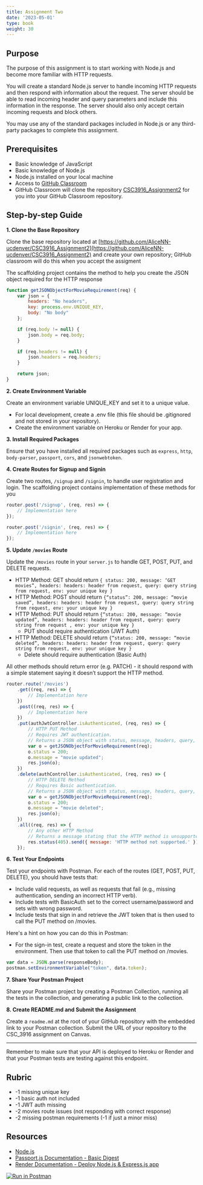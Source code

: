 ```yaml
---
title: Assignment Two
date: '2023-05-01'
type: book
weight: 30
---
```


## Purpose
The purpose of this assignment is to start working with Node.js and become more familiar with HTTP requests.

You will create a standard Node.js server to handle incoming HTTP requests and then respond with information about the request. The server should be able to read incoming header and query parameters and include this information in the response. The server should also only accept certain incoming requests and block others.

You may use any of the standard packages included in Node.js or any third-party packages to complete this assignment.

## Prerequisites

- Basic knowledge of JavaScript
- Basic knowledge of Node.js
- Node.js installed on your local machine
- Access to [GitHub Classroom](https://classroom.github.com/classrooms)
- GitHub Classroom will clone the repository [CSC3916_Assignment2](https://github.com/AliceNN-ucdenver/CSC3916_Assignment2) for you into your GitHub Classroom repository.

## Step-by-step Guide

**1. Clone the Base Repository**

Clone the base repository located at [https://github.com/AliceNN-ucdenver/CSC3916_Assignment2](https://github.com/AliceNN-ucdenver/CSC3916_Assignment2) and create your own repository; GitHub classroom will do this when you accept the assigment

The scaffolding project contains the method to help you create the JSON object required for the HTTP response
```javascript
function getJSONObjectForMovieRequirement(req) {
    var json = {
        headers: "No headers",
        key: process.env.UNIQUE_KEY,
        body: "No body"
    };

    if (req.body != null) {
        json.body = req.body;
    }

    if (req.headers != null) {
        json.headers = req.headers;
    }

    return json;
}
```
**2. Create Environment Variable**

Create an environment variable UNIQUE_KEY and set it to a unique value.
- For local development, create a .env file (this file should be .gitignored and not stored in your repository).
- Create the environment variable on Heroku or Render for your app.

**3. Install Required Packages**

Ensure that you have installed all required packages such as `express`, `http`, `body-parser`, `passport`, `cors`, and `jsonwebtoken`.

**4. Create Routes for Signup and Signin**

Create two routes, `/signup` and `/signin`, to handle user registration and login.  The scaffolding project contains implementation of these methods for you

```javascript
router.post('/signup', (req, res) => {
    // Implementation here
});

router.post('/signin', (req, res) => {
    // Implementation here
});
```

**5. Update `/movies` Route**

Update the `/movies` route in your `server.js` to handle GET, POST, PUT, and DELETE requests.
- HTTP Method: GET should return `{ status: 200, message: ‘GET movies”, headers: headers: header from request, query: query string from request, env: your unique key }`
- HTTP Method: POST should return `{“status”: 200, message: “movie saved”, headers: headers: header from request, query: query string from request, env: your unique key }`
- HTTP Method: PUT should return `{“status: 200, message: “movie updated”, headers: headers: header from request, query: query string from request , env: your unique key }`
    - PUT should require authentication (JWT Auth)
- HTTP Method: DELETE should return `{“status: 200, message: “movie deleted”, headers: headers: header from request, query: query string from request, env: your unique key }`
    - Delete should require authentication (Basic Auth)

All other methods should return error (e.g. PATCH) - it should respond with a simple statement saying it doesn’t support the HTTP method.

```javascript
router.route('/movies')
    .get((req, res) => {
        // Implementation here
    })
    .post((req, res) => {
        // Implementation here
    })
    .put(authJwtController.isAuthenticated, (req, res) => {
        // HTTP PUT Method
        // Requires JWT authentication.
        // Returns a JSON object with status, message, headers, query, and env.
        var o = getJSONObjectForMovieRequirement(req);
        o.status = 200;
        o.message = "movie updated";
        res.json(o);
    })
    .delete(authController.isAuthenticated, (req, res) => {
        // HTTP DELETE Method
        // Requires Basic authentication.
        // Returns a JSON object with status, message, headers, query, and env.
        var o = getJSONObjectForMovieRequirement(req);
        o.status = 200;
        o.message = "movie deleted";
        res.json(o);
    })
    .all((req, res) => {
        // Any other HTTP Method
        // Returns a message stating that the HTTP method is unsupported.
        res.status(405).send({ message: 'HTTP method not supported.' });
    });
```

**6. Test Your Endpoints**

Test your endpoints with Postman. For each of the routes (GET, POST, PUT, DELETE), you should have tests that:

- Include valid requests, as well as requests that fail (e.g., missing authentication, sending an incorrect HTTP verb).
- Include tests with BasicAuth set to the correct username/password and sets with wrong password.
- Include tests that sign in and retrieve the JWT token that is then used to call the PUT method on /movies.

Here's a hint on how you can do this in Postman:

- For the sign-in test, create a request and store the token in the environment. Then use that token to call the PUT method on /movies.

```javascript
var data = JSON.parse(responseBody);
postman.setEnvironmentVariable("token", data.token);
```

**7. Share Your Postman Project**

Share your Postman project by creating a Postman Collection, running all the tests in the collection, and generating a public link to the collection.

**8. Create README.md and Submit the Assignment**

Create a `readme.md` at the root of your GitHub repository with the embedded link to your Postman collection. Submit the URL of your repository to the CSC_3916 assignment on Canvas.

---

Remember to make sure that your API is deployed to Heroku or Render and that your Postman tests are testing against this endpoint.

## Rubric

- -1 missing unique key 
- -1 basic auth not included
- -1 JWT auth missing
- -2 movies route issues (not responding with correct response)
- -2 missing postman requirements (-1 if just a minor miss)

## Resources
- [Node.js](http://nodejs.org)
- [Passport.js Documentation - Basic Digest](http://www.passportjs.org/docs/basic-digest/)
- [Render Documentation - Deploy Node.js & Express.js app](https://render.com/docs/deploy-node-express-app)

[![Run in Postman](https://run.pstmn.io/button.svg)](https://app.getpostman.com/run-collection/1e37a1a45fd828a9cb10)

